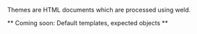 Themes are HTML documents which are processed using weld.

** Coming soon: Default templates, expected objects **
